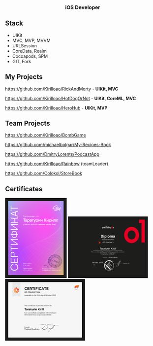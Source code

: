 
<h3 align="center">iOS Developer</h3>

## Stack
* UIKit
* MVC, MVP, MVVM
* URLSession
* CoreData, Realm
* Cocoapods, SPM
* GIT, Fork


## My Projects
https://github.com/Kirilloao/RickAndMorty - **UIKit, MVC**

https://github.com/Kirilloao/HotDogOrNot - **UIKit, CoreML, MVC**

https://github.com/Kirilloao/HeroHub - **UIKit, MVP**

## Team Projects
 
 https://github.com/Kirilloao/BombGame

 https://github.com/michaelbolgar/My-Recipes-Book
 
 https://github.com/DmitryLorents/PodcastApp

 https://github.com/Kirilloao/Rainbow (teamLeader)

 https://github.com/Colokol/StoreBook
 

 ## Certificates
  <a href="https://github.com/Kirilloao/Kirilloao/blob/main/A4%20-%20185.pdf" target="_blanck"><img src="https://github.com/Kirilloao/Kirilloao/blob/main/Surf.png" alt="swiftbook.org" width = "180" height="240" border="10" /></a>
    <a href="https://swiftbook.org/professions/53/certificate/4607/?language=en" target="_blanck"><img src="https://github.com/Kirilloao/Kirilloao/blob/main/SwiftBook_certificate_en.png" alt="swiftbook.org" width = "240" height="180" border="10" /></a>
        <a href="https://github.com/Kirilloao/Kirilloao/blob/main/Certificate%20Participant.png" target="_blanck"><img src="https://github.com/Kirilloao/Kirilloao/blob/main/Certificate%20Participant.png" alt="swiftbook.org" width = "240" height="180" border="10" /></a>
